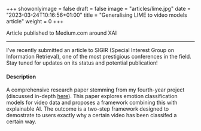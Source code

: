 +++
showonlyimage = false
draft = false
image = "articles/lime.jpg"
date = "2023-03-24T10:16:56+01:00"
title = "Generalising LIME to video models article"
weight = 0
+++

Article published to Medium.com around XAI
<!--more--> 

---

I've recently submitted an article to SIGIR (Special Interest Group on Information Retrieval), one of the most prestigious conferences in the field. Stay tuned for updates on its status and potential publication!

#### Description 
A comprehensive research paper stemming from my fourth-year project (discussed in-depth [here](/projects/emotionclassificationfromvideos)). This paper explores emotion classification models for video data and proposes a framework combining this with explainable AI. The outcome is a two-step framework designed to demostrate to users exactly why a certain video has been classifed a certain way. 

